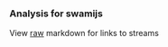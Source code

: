 ### Analysis for swamijs
View [raw](https://raw.githubusercontent.com/microprediction/chess/main/analysis/swamijs/chess_blitz/locations.json) markdown for links to streams
